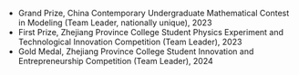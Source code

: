 
- Grand Prize, China Contemporary Undergraduate Mathematical Contest in Modeling (Team Leader, nationally unique), 2023
- First Prize, Zhejiang Province College Student Physics Experiment and Technological Innovation Competition (Team Leader), 2023
- Gold Medal, Zhejiang Province College Student Innovation and Entrepreneurship Competition (Team Leader), 2024
